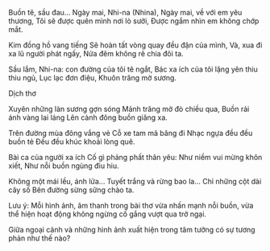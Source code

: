 Buồn tê, sầu đau... Ngày mai, Nhi-na (Nhina),
Ngày mai, về với em yêu thương,
Tôi sẽ được quên mình nơi lò sưởi,
Được ngắm nhìn em không chớp mắt.

Kim đồng hồ vang tiếng
Sẽ hoàn tất vòng quay đều đặn của mình,
Và, xua đi xa lũ người phát ngấy,
Nửa đêm không rẽ chia đôi ta.

Sầu lắm, Nhi-na: con đường của tôi tê ngắt,
Bác xa ích của tôi lặng yên thiu thiu ngủ,
Lục lạc đơn điệu,
Khuôn trăng mờ sương.

Dịch thơ

Xuyên những làn sương gợn sóng
Mảnh trăng mờ đò chiều qua,
Buồn rải ánh vàng lai láng
Lên cành đông buồn giăng xa.

Trên đường mùa đông vắng vẻ
Cỗ xe tam mã băng đi
Nhạc ngựa đều đều buồn tẻ
Đều đều khúc khoải lòng quê.

Bài ca của người xa ích
Cố gì phảng phất thân yêu:
Như niềm vui mừng khôn xiết,
Như nỗi buồn ngùng đìu hiu.

Không một mái lều, ánh lửa...
Tuyết trắng và rừng bao la...
Chỉ những cột dài cây số
Bên đường sừng sững chào ta.

Lưu ý: Mỗi hình ảnh, âm thanh trong bài thơ vừa nhấn mạnh nỗi buồn, vừa thể hiện hoạt động không ngừng cố gắng vượt qua trở ngại.

Giữa ngoại cảnh và những hình ảnh xuất hiện trong tâm tưởng có sự tương phản như thế nào?